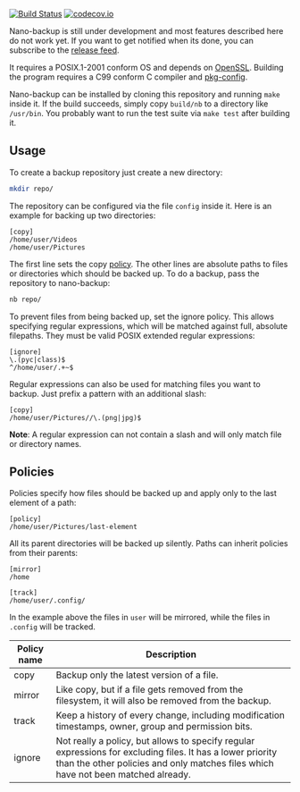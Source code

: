 [![Build Status](https://travis-ci.org/AlxHnr/nano-backup.svg?branch=master)](https://travis-ci.org/AlxHnr/nano-backup)
[![codecov.io](https://codecov.io/github/AlxHnr/nano-backup/coverage.svg?branch=master)](https://codecov.io/github/AlxHnr/nano-backup?branch=master)

Nano-backup is still under development and most features described here do
not work yet. If you want to get notified when its done, you can subscribe
to the [release feed](https://github.com/AlxHnr/nano-backup/releases.atom).

It requires a POSIX.1-2001 conform OS and depends on
[OpenSSL](https://www.openssl.org/). Building the program requires a C99
conform C compiler and
[pkg-config](http://www.freedesktop.org/wiki/Software/pkg-config/).

Nano-backup can be installed by cloning this repository and running `make`
inside it. If the build succeeds, simply copy `build/nb` to a directory
like `/usr/bin`. You probably want to run the test suite via `make test`
after building it.

## Usage

To create a backup repository just create a new directory:

```sh
mkdir repo/
```

The repository can be configured via the file `config` inside it. Here is
an example for backing up two directories:

```
[copy]
/home/user/Videos
/home/user/Pictures
```

The first line sets the copy [policy](#policies). The other lines are
absolute paths to files or directories which should be backed up. To do a
backup, pass the repository to nano-backup:

```sh
nb repo/
```

To prevent files from being backed up, set the ignore policy. This allows
specifying regular expressions, which will be matched against full,
absolute filepaths. They must be valid POSIX extended regular expressions:

```
[ignore]
\.(pyc|class)$
^/home/user/.+~$
```

Regular expressions can also be used for matching files you want to backup.
Just prefix a pattern with an additional slash:

```
[copy]
/home/user/Pictures//\.(png|jpg)$
```

**Note**: A regular expression can not contain a slash and will only match
file or directory names.

## Policies

Policies specify how files should be backed up and apply only to the last
element of a path:

```
[policy]
/home/user/Pictures/last-element
```

All its parent directories will be backed up silently. Paths can inherit
policies from their parents:

```
[mirror]
/home

[track]
/home/user/.config/
```

In the example above the files in `user` will be mirrored, while the files
in `.config` will be tracked.

Policy name | Description
------------|-------------
copy        | Backup only the latest version of a file.
mirror      | Like copy, but if a file gets removed from the filesystem, it will also be removed from the backup.
track       | Keep a history of every change, including modification timestamps, owner, group and permission bits.
ignore      | Not really a policy, but allows to specify regular expressions for excluding files. It has a lower priority than the other policies and only matches files which have not been matched already.

